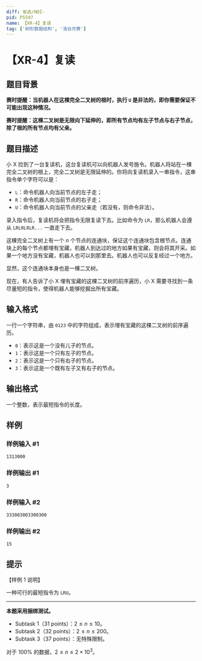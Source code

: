 ```yaml
---
diff: 省选/NOI-
pid: P5597
name: 【XR-4】复读
tag: ['树形数据结构', '洛谷月赛']
---
```

# 【XR-4】复读
## 题目背景

**赛时提醒：当机器人在这棵完全二叉树的根时，执行 `U` 是非法的，即你需要保证不可能出现这种情况。**

**赛时提醒：这棵二叉树是无限向下延伸的，即所有节点均有左子节点与右子节点，除了根的所有节点均有父亲。**
## 题目描述

小 X 捡到了一台复读机，这台复读机可以向机器人发号施令。机器人将站在一棵完全二叉树的根上，完全二叉树是无限延伸的。你将向复读机录入一串指令，这串指令单个字符可以是：

* `L`：命令机器人向当前节点的左子走；
* `R`：命令机器人向当前节点的右子走；
* `U`：命令机器人向当前节点的父亲走（若没有，则命令非法）。

录入指令后，复读机将会把指令无限复读下去。比如命令为 `LR`，那么机器人会遵从 `LRLRLRLR...` 一直走下去。

这棵完全二叉树上有一个 $n$ 个节点的连通块，保证这个连通块包含根节点。连通块上的每个节点都埋有宝藏，机器人到达过的地方如果有宝藏，则会将其开采。如果一个地方没有宝藏，机器人也可以到那里去。机器人也可以反复经过一个地方。

显然，这个连通块本身也是一棵二叉树。

现在，有人告诉了小 X 埋有宝藏的这棵二叉树的前序遍历，小 X 需要寻找到一条尽量短的指令，使得机器人能够挖掘出所有宝藏。
## 输入格式

一行一个字符串，由 `0123` 中的字符组成，表示埋有宝藏的这棵二叉树的前序遍历。

* `0`：表示这是一个没有儿子的节点。
* `1`：表示这是一个只有左子的节点。
* `2`：表示这是一个只有右子的节点。
* `3`：表示这是一个既有左子又有右子的节点。
## 输出格式

一个整数，表示最短指令的长度。
## 样例

### 样例输入 #1
```
1313000

```
### 样例输出 #1
```
3

```
### 样例输入 #2
```
333003003300300

```
### 样例输出 #2
```
15

```
## 提示

【样例 1 说明】

一种可行的最短指令为 `LRU`。

---

**本题采用捆绑测试。**

- Subtask 1（31 points）：$2 \le n \le 10$。
- Subtask 2（32 points）：$2 \le n \le 200$。
- Subtask 3（37 points）：无特殊限制。

对于 $100\%$ 的数据，$2 \le n \le 2 \times 10^3$。
